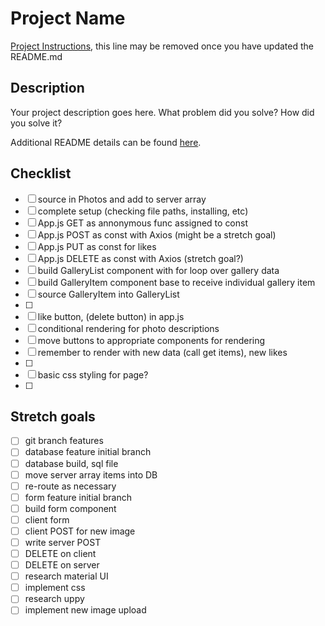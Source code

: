 # Project Name

[Project Instructions](./INSTRUCTIONS.md), this line may be removed once you have updated the README.md

## Description

Your project description goes here. What problem did you solve? How did you solve it?

Additional README details can be found [here](https://github.com/PrimeAcademy/readme-template/blob/master/README.md).

## Checklist

-[ ] source in Photos and add to server array
-[ ] complete setup (checking file paths, installing, etc)
-[ ] App.js GET as annonymous func assigned to const
-[ ] App.js POST as const with Axios (might be a stretch goal)
-[ ] App.js PUT as const for likes
-[ ] App.js DELETE as const with Axios (stretch goal?)
-[ ] build GalleryList component with for loop over gallery data
-[ ] build GalleryItem component base to receive individual gallery item
-[ ] source GalleryItem into GalleryList
-[ ] 
-[ ] like button, (delete button) in app.js
-[ ] conditional rendering for photo descriptions
-[ ] move buttons to appropriate components for rendering
-[ ] remember to render with new data (call get items), new likes
-[ ] 
-[ ] basic css styling for page?
-[ ] 

## Stretch goals

-[ ] git branch features 
-[ ] database feature initial branch
-[ ] database build, sql file
-[ ] move server array items into DB
-[ ] re-route as necessary
-[ ] form feature initial branch
-[ ] build form component
-[ ] client form
-[ ] client POST for new image
-[ ] write server POST
-[ ] DELETE on client
-[ ] DELETE on server
-[ ] research material UI
-[ ] implement css
-[ ] research uppy
-[ ] implement new image upload
